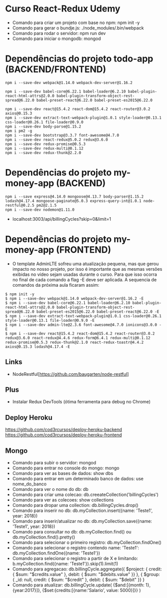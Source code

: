 # Curso React-Redux Udemy

* Comando para criar um projeto com base no npm: npm init -y
* Comando para gerar o bundje.js: ./node_modules/.bin/webpack
* Comando para rodar o servidor: npm run dev
* Comando para iniciar o mongodb: mongod

# Dependências do projeto todo-app (BACKEND/FRONTEND)
```
npm i --save-dev webpack@1.14.0 webpack-dev-server@1.16.2

npm i --save-dev babel-core@6.22.1 babel-loader@6.2.10 babel-plugin-react-html-attrs@2.0.0 babel-plugin-transform-object-rest-spread@6.22.0 babel-preset-react@6.22.0 babel-preset-es2015@6.22.0 

npm i --save-dev react@15.4.2 react-dom@15.4.2 react-router@3.0.2 axios@0.15.3
npm i --save-dev extract-text-webpack-plugin@1.0.1 style-loader@0.13.1 css-loader@0.26.1 file-loader@0.9.0
npm i --save-dev body-parse@1.15.2
npm i pm2 -g
npm i --save-dev bootstrap@3.3.7 font-awesome@4.7.0
npm i --save-dev react-redux@5.0.2 redux@3.6.0
npm i --save-dev redux-promise@0.5.3
npm i --save-dev redux-multi@0.1.12
npm i --save-dev redux-thunk@2.2.0
```

# Dependências do projeto my-money-app (BACKEND)
```
npm i --save express@4.14.0 mongoose@4.13.7 body-parser@1.15.2 lodash@4.17.4 mongoose-paginate@5.0.3 express-query-int@1.0.1 node-restful@0.2.5 pm2@2.1.5
npm i --save-dev nodemon@1.11.0
```

* localhost:3003/api/billingCycles?skip=0&limit=1

# Dependências do projeto my-money-app (FRONTEND)
* O template AdminLTE sofreu uma atualização pequena, mas que gerou impacto no nosso projeto, por isso é importante que as mesmas versões exibidas no vídeo sejam usadas durante o curso. Para que isso ocorra no final de cada comando a flag -E deve ser aplicada. A sequencia de comandos da próxima aula ficaram assim:

```
$ npm init -y
$ npm i --save-dev webpack@1.14.0 webpack-dev-server@1.16.2 -E
$ npm i --save-dev babel-core@6.22.1 babel-loader@6.2.10 babel-plugin-react-html-attrs@2.0.0 babel-plugin-transform-object-rest-spread@6.22.0 babel-preset-es2015@6.22.0 babel-preset-react@6.22.0 -E
$ npm i --save-dev extract-text-webpack-plugin@1.0.1 css-loader@0.26.1 style-loader@0.13.1 file-loader@0.9.0 -E
$ npm i --save-dev admin-lte@2.3.6 font-awesome@4.7.0 ionicons@3.0.0 -E
$ npm i --save-dev react@15.4.2 react-dom@15.4.2 react-router@3.0.2 redux@3.6.0 react-redux@4.4.6 redux-form@6.4.1 redux-multi@0.1.12 redux-promise@0.5.3 redux-thunk@2.1.0 react-redux-toastr@4.4.2 axios@0.15.3 lodash@4.17.4 -E
```

## Links
* NodeRestful[https://github.com/baugarten/node-restful]

## Plus
* Instalar Redux DevTools (ótima ferramenta para debug no Chrome)

## Deploy Heroku 
https://github.com/cod3rcursos/deploy-heroku-backend
https://github.com/cod3rcursos/deploy-heroku-frontend

## Mongo
* Comando para subir o servidor: mongod
* Comando para entrar no console do mongo: mongo
* Comando para ver as bases de  dados: show dbs
* Comando para entrar em um determinado banco de dados: use nome_do_banco
* Comando para ver o nome do db: db
* Comando para criar uma colecao: db.creeateCollection('billingCycles')
* Comando para ver as colecoes: show collections
* Comando para dropar uma collection: db.billingCycles.drop()
* Comando para inserir no db: db.myCollection.insert({name: 'Teste1', year: 2018})
* Comando para inserir/atualizar no db: db.myCollection.save({name: 'Teste1', year: 2018})
* Comando para consultar no db: db.myCollection.find() ou db.myCollection.find().pretty()
* Comando para selecionar o primeiro registro: db.myCollection.findOne()
* Comando para selecionar o registro contendo name: 'Teste1': db.myCollection.findOne({name: 'Teste1'})
* Comando para selecionar o registro a partir de X e limitando: b.myCollection.find({name: 'Teste1'}).skip(1).limit(1)
* Comando para agregacao:   db.billingCycle.aggregate({
                              $project: { credit: { $sum: "$credits.value" }, debit: { $sum: "$debits.value" }}
                            }, {
                              $group: { _id: null, credit: { $sum: "$credit" }, debit: { $sum: "$debit" }}
                            }
* Comando para atualizar:    db.billingCycle.update(
                              {$and:[{month: 1}, {year:2017}]},
                              {$set:{credits:[{name:'Salario', value: 5000}]}}
                              )                      
                              
                                 